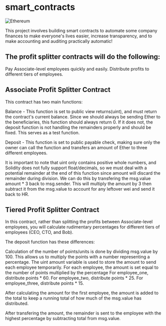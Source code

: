 # smart_contracts

![Ethereum](https://thumbor.forbes.com/thumbor/fit-in/900x510/https://www.forbes.com/advisor/wp-content/uploads/2021/03/ethereum-1.jpeg)

This project involves building smart contracts to automate some company finances to make everyone's lives easier, increase transparency, and to make accounting and auditing practically automatic!


## The profit splitter contracts will do the following:

Pay Associate-level employees quickly and easily.
Distribute profits to different tiers of employees.

## Associate Profit Splitter Contract
This contract has two main functions:

Balance - This function is set to public view returns(uint), and must return the contract's current balance. Since we should always be sending Ether to the beneficiaries, this function should always return 0. If it does not, the deposit function is not handling the remainders properly and should be fixed. This serves as a test function.

Deposit - This function is set to public payable check, making sure only the owner can call the function and transfers an amount of Ether to three different employees.

It is important to note that uint only contains positive whole numbers, and Solidity does not fully support float/decimals, so we must deal with a potential remainder at the end of this function since amount will discard the remainder during division. We can do this by transfering the msg.value amount * 3 back to msg.sender. This will multiply the amount by 3 then subtract it from the msg.value to account for any leftover wei and send it back to HR.



## Tiered Profit Splitter Contract
In this contract, rather than splitting the profits between Associate-level employees, you will calculate rudimentary percentages for different tiers of employees (CEO, CTO, and Bob).

The deposit function has these differences:

Calculation of the number of points/units is done by dividing msg.value by 100. This allows us to multiply the points with a number representing a percentage.
The uint amount variable is used to store the amount to send each employee temporarily. For each employee, the amount is set equal to the number of points multiplied by the percentage
For employee_one, distribute points * 60.
For employee_two, distribute points * 25.
For employee_three, distribute points * 15.

After calculating the amount for the first employee, the amount is added to the total to keep a running total of how much of the msg.value has distributed.

After transfering the amount, the remainder is sent to the employee with the highest percentage by subtracting total from msg.value.


